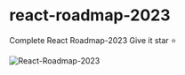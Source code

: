 # react-roadmap-2023
Complete React Roadmap-2023
Give it  star ⭐

![React-Roadmap-2023](https://github.com/Wahab-Adil/react-roadmap/assets/115516734/4ed940df-8d1a-4c90-b885-82ff3998cc85)
